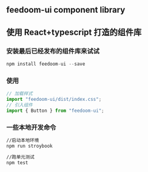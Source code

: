 ## feedoom-ui component library

## 使用 React+typescript 打造的组件库

### 安装最后已经发布的组件库来试试

```javascript
npm install feedoom-ui --save
```

### 使用

```javascript
// 加载样式
import "feedoom-ui/dist/index.css";
// 引入组件
import { Button } from "feedoom-ui";
```

### 一些本地开发命令

```bash
//启动本地环境
npm run stroybook

//跑单元测试
npm test
```
